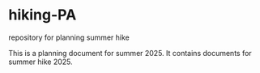 # hiking-PA
 repository for planning summer hike

This is a planning document for summer 2025. It contains documents for summer hike 2025.